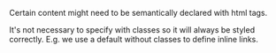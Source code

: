 Certain content might need to be semantically declared with html tags.

It's not necessary to specify with classes so it will always be styled correctly.
E.g. we use a default *<a>* without classes to define inline links.
